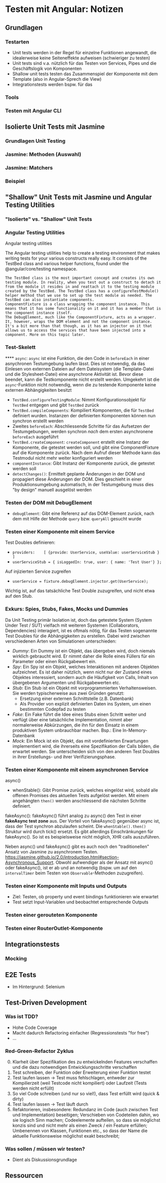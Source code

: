 # Testen mit Angular: Notizen

## Grundlagen

### Testarten

* Unit tests werden in der Regel für einzelne Funktionen angewandt, die
idealerweise keine Seiteneffekte aufweisen (schwieriger zu testen)
* Unit tests sind v.a. nützlich für das Testen von Services, Pipes und die
Geschäftslogik von Komponenten
* Shallow unit tests testen das Zusammenspiel der Komponente mit dem Template
(also in Angular-Sprech die View)
* Integrationstests werden bspw. für das 

### Tools

### Testen mit Angular CLI

## Isolierte Unit Tests mit Jasmine

### Grundlagen Unit Testing

### Jasmine: Methoden (Auswahl)

### Jasmine: Matchers

### Beispiel

## "Shallow" Unit Tests mit Jasmine und Angular Testing Utilities

### "Isolierte" vs. "Shallow" Unit Tests

### Angular Testing Utilities

Angular testing utilities

The Angular testing utilities help to create a testing environment that makes writing tests for your various constructs really easy. It consists of the TestBed class and various helper functions, found under the @angular/core/testing namespace.

    The TestBed class is the most important concept and creates its own testing module. In reality, when you test out a construct to detach it from the module it resides in and reattach it to the testing module created by the TestBed. The TestBed class has a configureTestModule() helper method that we use to set up the test module as needed. The TestBed can also instantiate components.
    ComponentFixture is a class wrapping the component instance. This means that it has some functionality on it and it has a member that is the component instance itself.  
    The DebugElement, much like the ComponentFixture, acts as a wrapper. It, however, wraps the DOM element and not the component instance. It's a bit more than that though, as it has an injector on it that allows us to access the services that have been injected into a component. More on this topic later.


### Test-Skelett

**** `async`: `async` ist eine Funktion, die den Code in `beforeEach` in einer
asnychronen Testumgebung laufen lässt. Dies ist notwendig, da das Einlesen von
externen Dateien auf dem Dateisystem (die Template-Datei und die
Stylesheet-Datei) eine asynchrone Aktivität ist. Bevor diese beendet, kann die
Testkomponente nicht erstellt werden. Umgekehrt ist die `async`-Funktion nicht
notwendig, wenn die zu testende Komponente keine externen Abhängigkeiten besitzt
* `TestBed.configureTestingModule`: Nimmt Konfigurationsobjekt für `TestBed`
entgegen und gibt `TestBed` zurück
* `TestBed.compileComponents`: Kompiliert Komponenten, die für `TestBed` definiert
wurden. Instanzen der definierten Komponenten können nun synchron erstellt
werden
* Zweites `beforeEach`: Abschliessende Schritte für das Aufsetzen der
Testumgebungen, werden synchron *nach* dem ersten asynchronene `beforeEach` ausgeführt
* `TestBed.createComponent`: `createComponent` erstellt eine Instanz der
Komponente, die getestet werden soll, und gibt eine ComponentFixture auf die Komponente zurück. Nach dem Aufruf dieser Methode kann das
Testmodul nicht mehr weiter konfiguriert werden
* `componentInstance`: Gibt Instanz der Komponente zurück, die getestet
werden soll
* `detectChanges()`: Ermittelt geplante Änderungen in der DOM und propagiert
diese Änderungen der DOM. Dies geschieht in einer Produktionsumgebung
automatisch, in der Testumgebung muss dies "by design" manuell ausgelöst werden

### Testen der DOM mit DebugElement

* `debugElement`: Gibt eine Referenz auf das DOM-Element zurück, nach dem
mit Hilfe der Methode `query` bzw. `queryAll` gesucht wurde

### Testen einer Komponente mit einem Service

Test Doubles definieren:
* `providers:    [ {provide: UserService, useValue: userServiceStub } ]`
* `userServiceStub = { isLoggedIn: true, user: { name: 'Test User'} };`

Auf injizierten Service zugreifen
* `userService = fixture.debugElement.injector.get(UserService);`

Wichtig ist, auf das tatsächliche Test Double zuzugreifen, und nicht etwa auf
den Stub.

### Exkurs: Spies, Stubs, Fakes, Mocks und Dummies

Da Unit Testing primär Isolation ist, doch das getestete System (System Under
Test / SUT) vielfach mit
weiteren Systemen (Collaborators, Dependencies) interagiert, ist es oftmals
nötig, für das Testen sogenannte Test Doubles für die Abhängigkeiten zu
erstellen. Dabei wird zwischen verschiedenen Arten von Simulationen
unterschieden:

* *Dummy*: Ein Dummy ist ein Objekt, das übergeben wird, doch niemals wirklich
gebraucht wird. Er nimmt daher die Rolle eines Füllers für ein Parameter oder
einen Rückgabewert ein.
* *Spy*: Ein Spy ist ein Objekt, welches Interaktionen mit anderen Objekten
aufzeichnet. Es ist daher nützlich, wenn nicht nur der Zustand eines Objektes
interessiert, sondern auch die Häufigkeit von Calls, Inhalt von übergebenen
Argumenten und Rückgabewerten etc.
* *Stub*: Ein Stub ist ein Objekt mit vorprogrammierten Verhaltensweisen. Sie
werden typischerweise aus zwei Gründen genutzt:
  * Ersetzung einer externen Schnittstelle (z.B. Datenbank)
  * Als Provider von explizit definierten Daten ins System, um einen bestimmten Codepfad zu
testen
* *Fake*: Ein Fake führt die Idee eines Stubs einen Schritt weiter und verfügt
über eine tatsächliche Implementation, nimmt aber normalerweise Abkürzungen, die
ihn für den Einsatz in einem produktiven System unbrauchbar machen. Bsp.: Eine
In-Memory-Datenbank
* *Mock*: Ein Mock ist ein Objekt, das mit vordefinierten Erwartungen
implementiert wird, die ihrerseits eine Spezifikation der Calls bilden, die
erwartet werden. Sie unterscheiden sich von den anderen Test Doubles in ihrer
Erstellungs- und ihrer Verifizierungsphase.

### Testen einer Komponente mit einem asynchronen Service

async()
* whenStable(): Gibt Promise zurück, welches eingelöst wird, sobald alle offenen Promises des aktuellen Tests aufgelöst werden. Mit einem angehängten `then()` werden anschliessend die nächsten Schritte definiert.

fakeAsync(): fakeAsync() führt analog zu async() den Test in einer **fakeAsync
test zone** aus. Der Vorteil von fakeAsync() gegenüber async ist, dass der Test
synchron abzulaufen scheint. Die `whenStable().then()` Struktur wird durch
tick() ersetzt. Es gibt allerdings Einschränkungen für fakeAsync(). So ist es
beispielsweise nicht möglich, XHR calls auszuführen.

Neben async() und fakeAsync() gibt es auch noch den "traditionellen" Ansatz von
Jasmine zu asynchronem Testen.
https://jasmine.github.io/2.0/introduction.html#section-Asynchronous_Support.
Obwohl aufwendiger als der Ansatz mit async() oder fakeAsync(), ist er ab und an
notwendig (bspw. um auf den `intervalTimer` beim Testen von
`Observable`-Methoden zuzugreifen).

### Testen einer Komponente mit Inputs und Outputs

* Ziel: Testen, ob property und event bindings funktionieren wie erwartet
* Test setzt Input-Variablen und beobachtet entsprechende Outputs


### Testen einer gerouteten Komponente

### Testen einer RouterOutlet-Komponente

## Integrationstests

### Mocking

## E2E Tests

* Im Hintergrund: Selenium

## Test-Driven Development

### Was ist TDD?

* Hohe Code Coverage
* Macht dadurch Refactoring einfacher (Regressionstests "for free")
* ...

### Red-Green-Refactor Zyklus

0. Klarheit über Spezifikation des zu entwickelnden Features verschaffen und die
	 dazu notwendigen Entwicklungsschritte verschaffen
1. Test schreiben, der Funktion oder Erweiterung einer Funktion testet
2. Test laufen lassen -> Test muss fehlschlagen, entweder zur Kompilierzeit (weil Testcode nicht kompiliert) oder Laufzeit (Tests werden nicht erfüllt)
3. So viel Code schreiben (und nur so viel!), dass Test erfüllt wird (quick &
	 dirty)
4. Test laufen lassen -> Test läuft durch
5. Refaktorieren, insbesondere: Redundanz im Code (auch zwischen Test und
Implementation) beseitigen; Verschieben von Codeteilen dahin, wo sie logisch
Sinn machen; Codeelemente aufteilen, so dass sie möglichst konzis sind und
nicht mehr als einen Zweck / ein Feature erfüllen; Umbenennen von Klassen, Funktionen etc., so dass der
Name die aktuelle Funktionsweise möglichst exakt beschreibt; 

### Was sollen / müssen wir testen?

* Dient als Diskussionsgrundlage

## Ressourcen
